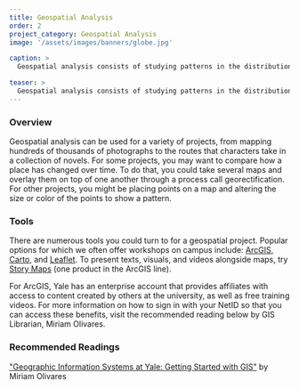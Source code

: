 ```yaml
---
title: Geospatial Analysis
order: 2
project_category: Geospatial Analysis
image: '/assets/images/banners/globe.jpg'

caption: >
  Geospatial analysis consists of studying patterns in the distributions of entities in space. Read more about geographic analysis methods and resources below.

teaser: >
  Geospatial analysis consists of studying patterns in the distributions of entities in space. Click to read more about geographic analysis methods.
---
```


### Overview

Geospatial analysis can be used for a variety of projects, from mapping hundreds of thousands of photographs to the routes that characters take in a collection of novels. For some projects, you may want to compare how a place has changed over time. To do that, you could take several maps and overlay them on top of one another through a process call georectification. For other projects, you might be placing points on a map and altering the size or color of the points to show a pattern.  

### Tools

There are numerous tools you could turn to for a geospatial project. Popular options for which we often offer workshops on campus include: [ArcGIS](https://www.arcgis.com/home/index.html), [Carto](https://carto.com/), and [Leaflet](http://leafletjs.com/). To present texts, visuals, and videos alongside maps, try [Story Maps](https://storymaps.arcgis.com/en/) (one product in the ArcGIS line).

For ArcGIS, Yale has an enterprise account that provides affiliates with access to content created by others at the university, as well as free training videos. For more information on how to sign in with your NetID so that you can access these benefits, visit the recommended reading below by GIS Librarian, Miriam Olivares.

### Recommended Readings

["Geographic Information Systems at Yale: Getting Started with GIS"](https://guides.library.yale.edu/GIS) by Miriam Olivares